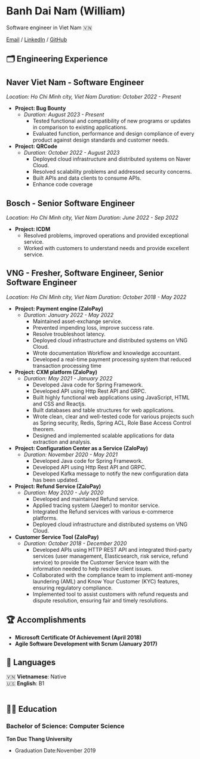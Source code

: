 # Banh Dai Nam (William)

Software engineer in Viet Nam 🇻🇳 <br>

[Email](mailto:banhdainam@gmail.com) / [LinkedIn](https://www.linkedin.com/in/dai-nam-banh-1a5992158/) / [GitHub](https://github.com/Rubynam/)

## 🗂️ Engineering Experience

## Naver Viet Nam - Software Engineer
*Location: Ho Chi Minh city, Viet Nam*
*Duration: October 2022 - Present*

- **Project: Bug Bounty**
  - *Duration: August 2023 - Present*
    - Tested functional and compatibility of new programs or updates in comparison to existing applications.
    - Evaluated function, performance and design compliance of every product against design standards and customer needs.
- **Project: QRCode**
  - *Duration: October 2022 - August 2023*
    - Deployed cloud infrastructure and distributed systems on Naver Cloud.
    - Resolved scalability problems and addressed security concerns.
    - Built APIs and data clients to consume APIs.
    - Enhance code coverage

## Bosch - Senior Software Engineer
*Location: Ho Chi Minh city, Viet Nam*
*Duration: June 2022 - Sep 2022*
- **Project: ICDM**
  - Resolved problems, improved operations and provided exceptional service.
  - Worked with customers to understand needs and provide excellent service.


## VNG - Fresher, Software Engineer, Senior Software Engineer
*Location: Ho Chi Minh city, Viet Nam*
*Duration: October 2018 - May 2022*

- **Project: Payment engine (ZaloPay)**
  - *Duration: January 2022 - May 2022*
    - Maintained asset-exchange service.
    - Prevented impending loss, improve success rate.
    - Resolve troubleshoot latency.
    - Deployed cloud infrastructure and distributed systems on VNG Cloud.
    - Wrote documentation Workflow and knowledge accountant.
    - Developed a real-time payment processing system that reduced transaction processing time
- **Project: CXM platform (ZaloPay)**
  - *Duration: May 2021 - January 2022*
    - Developed Java code for Spring Framework.
    - Developed API using Http Rest API and GRPC.
    - Built highly functional web applications using JavaScript, HTML and CSS and Reactjs.
    - Built databases and table structures for web applications.
    - Wrote clean, clear and well-tested code for various projects such as Spring security, Redis, Spring ACL, Role Base Access Control theorem.
    - Designed and implemented scalable applications for data extraction and analysis.
- **Project: Configuration Center as a Service (ZaloPay)**
  - *Duration: November 2020 - May 2021*
    - Developed Java code for Spring Framework.
    - Developed API using Http Rest API and GRPC.
    - Developed Kafka message to notify the new configuration data has been updated.
- **Project: Refund Service (ZaloPay)**  
  - *Duration: May 2020 - July 2020*
    - Developed and maintained Refund service.
    - Applied tracing system (Jaeger) to monitor service.
    - Integrated the Refund services with various e-commerce platforms.
    - Deployed cloud infrastructure and distributed systems on VNG Cloud.
- **Customer Service Tool (ZaloPay)**
  - *Duration: October 2018 - December 2020*
    - Developed APIs using HTTP REST API and integrated third-party services (user management, Elasticsearch, risk service, refund service) to provide the Customer Service team with the information needed to help resolve client issues.
    - Collaborated with the compliance team to implement anti-money laundering (AML) and Know Your Customer (KYC) features, ensuring regulatory compliance.
    - Implemented tool to assist customers with refund requests and dispute resolution, ensuring fair and timely resolutions.

## 🏆 Accomplishments
- **Microsoft Certificate Of Achievement (April 2018)**
- **Agile Software Development with Scrum (January 2017)**


## 💬 Languages


🇻🇳 **Vietnamese**: Native <br>
🇺🇸 **English**: B1
<br><br>

## 🤵‍♂️ Education
### Bachelor of Science: Computer Science
**Ton Duc Thang University**
* Graduation Date:November 2019
